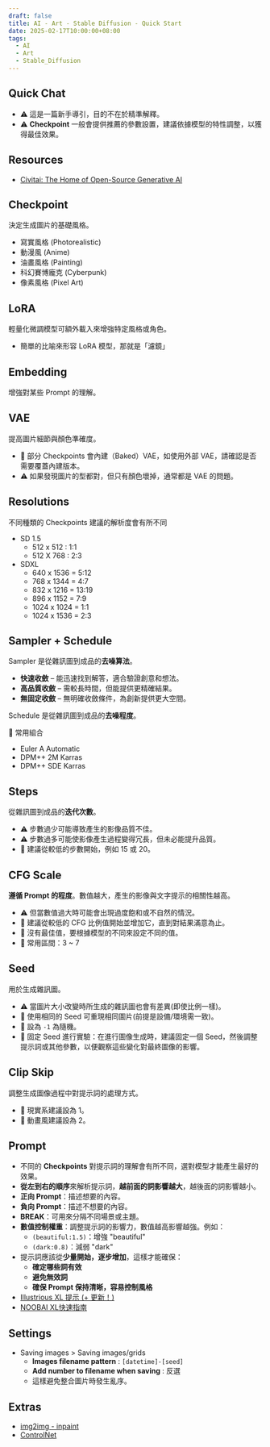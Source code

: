 ```yaml
---
draft: false
title: AI - Art - Stable Diffusion - Quick Start
date: 2025-02-17T10:00:00+08:00
tags:
  - AI
  - Art
  - Stable_Diffusion
---
```


## Quick Chat

- ⚠️ 這是一篇新手導引，目的不在於精準解釋。
- ⚠️ **Checkpoint** 一般會提供推薦的參數設置，建議依據模型的特性調整，以獲得最佳效果。

## Resources

- [Civitai: The Home of Open-Source Generative AI](https://civitai.com/)

## Checkpoint

決定生成圖片的基礎風格。
- 寫實風格 (Photorealistic)
- 動漫風 (Anime)
- 油畫風格 (Painting)
- 科幻賽博龐克 (Cyberpunk)
- 像素風格 (Pixel Art)

## LoRA 

輕量化微調模型可額外載入來增強特定風格或角色。
- 簡單的比喻來形容 LoRA 模型，那就是「濾鏡」

## Embedding

增強對某些 Prompt 的理解。

## VAE

提高圖片細節與顏色準確度。
- 📝 部分 Checkpoints 會內建（Baked）VAE，如使用外部 VAE，請確認是否需要覆蓋內建版本。
- ⚠️ 如果發現圖片的型都對，但只有顏色壞掉，通常都是 VAE 的問題。

## Resolutions

不同種類的 Checkpoints 建議的解析度會有所不同
- SD 1.5
	- 512 x 512 : 1:1
	- 512 X 768 : 2:3
- SDXL
	- 640 x 1536 = 5:12
	- 768 x 1344 = 4:7
	- 832 x 1216 = 13:19
	- 896 x 1152 = 7:9
	- 1024 x 1024 = 1:1
	- 1024 x 1536 = 2:3


## Sampler + Schedule 

Sampler 是從雜訊圖到成品的**去噪算法**。
- **快速收斂** – 能迅速找到解答，適合驗證創意和想法。
- **高品質收斂** – 需較長時間，但能提供更精確結果。
- **無固定收斂** – 無明確收斂條件，為創新提供更大空間。

Schedule 是從雜訊圖到成品的**去噪程度**。

📝 常用組合
- Euler A Automatic
- DPM++ 2M Karras
- DPM++ SDE Karras

## Steps

從雜訊圖到成品的**迭代次數**。
- ⚠️ 步數過少可能導致產生的影像品質不佳。
- ⚠️ 步數過多可能使影像產生過程變得冗長，但未必能提升品質。
- 📝 建議從較低的步數開始，例如 15 或 20。

## CFG Scale

**遵循 Prompt 的程度**。數值越大，產生的影像與文字提示的相關性越高。
- ⚠️ 但當數值過大時可能會出現過度飽和或不自然的情況。
- 📝 建議從較低的 CFG 比例值開始並增加它，直到對結果滿意為止。
- 📝 沒有最佳值，要根據模型的不同來設定不同的值。
- 📝 常用區間：3 ~ 7

## Seed

用於生成雜訊圖。
- ⚠️ 當圖片大小改變時所生成的雜訊圖也會有差異(即使比例一樣)。
- 📝 使用相同的 Seed 可重現相同圖片(前提是設備/環境需一致)。
- 📝 設為 `-1` 為隨機。
- 📝 固定 Seed 進行實驗：在進行圖像生成時，建議固定一個 Seed，然後調整提示詞或其他參數，以便觀察這些變化對最終圖像的影響。

## Clip Skip

調整生成圖像過程中對提示詞的處理方式。
- 📝 現實系建議設為 1。
- 📝 動畫風建議設為 2。

## Prompt

- 不同的 **Checkpoints** 對提示詞的理解會有所不同，選對模型才能產生最好的效果。
- **從左到右的順序**來解析提示詞，**越前面的詞影響越大**，越後面的詞影響越小。
- **正向 Prompt**：描述想要的內容。
- **負向 Prompt**：描述不想要的內容。
- **BREAK**：可用來分隔不同場景或主題。
- **數值控制權重**：調整提示詞的影響力，數值越高影響越強。例如：
	- `(beautiful:1.5)`：增強 "beautiful" 
	- `(dark:0.8)`：減弱 "dark" 
- 提示詞應該從**少量開始，逐步增加**，這樣才能確保：
	- **確定哪些詞有效**
	- **避免無效詞**
	- **確保 Prompt 保持清晰，容易控制風格**
- [Illustrious XL 提示 (+ 更新！)](https://civitai.com/articles/8380/tips-for-illustrious-xl-prompting-updates)
- [NOOBAI XL快速指南](https://fcnk27d6mpa5.feishu.cn/wiki/S8Z4wy7fSiePNRksiBXcyrUenOh)


## Settings

- Saving images > Saving images/grids
  - **Images filename pattern** : `[datetime]-[seed]`
  - **Add number to filename when saving** : 反選
  - 這樣避免整合圖片時發生亂序。

## Extras

- [img2img - inpaint](https://www.youtube.com/watch?v=srvek4ucH-A)
- [ControlNet](https://medium.com/%E5%BA%97%E5%B0%8F%E4%BA%8C%E7%9A%84%E5%B8%B3%E7%B0%BF/ai%E7%B9%AA%E5%9C%96-stable-diffusion-008-controlnet-%E5%89%8D%E8%A8%80-716ce415f87)